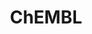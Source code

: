 ---
layout: default
bigquery: https://console.cloud.google.com/bigquery?p=patents-public-data&d=ebi_chembl&page=dataset
citation: '"The ChEMBL database in 2017." Anna Gaulton, Anne Hersey, Michał Nowotka,
  A Patrícia Bento, Jon Chambers, David Mendez, Prudence Mutowo, Francis Atkinson,
  Louisa J Bellis, Elena Cibrián-Uhalte, Mark Davies, Nathan Dedman, Anneli Karlsson,
  María Paula Magariños, John P Overington, George Papadatos, Ines Smit, Andrew R
  Leach Nucleic acids Research (2017) 45 (Database Issue), D945-D954'
contributors: European Bioinformatics Institute
cost: None
description: ChEMBL Data is a manually curated database of small molecules used in
  drug discovery, including information about existing patented drugs.
documentation: 'schema: https://www.ebi.ac.uk/chembl/db_schema


  '
last_edit: 04/06/2022, 22:43:44
location: https://console.cloud.google.com/marketplace/product/google_patents_public_datasets/chembl
maintained_by: EMBL-EBI, an outstation of European Molecular Biology Laboratory
related_publications: '

  ChEMBL: towards direct deposition of bioassay data.


  Mendez D, Gaulton A, Bento AP, Chambers J, De Veij M, Félix E, Magariños MP, Mosquera
  JF, Mutowo P, Nowotka M, Gordillo-Marañón M, Hunter F, Junco L, Mugumbate G, Rodriguez-Lopez
  M, Atkinson F, Bosc N, Radoux CJ, Segura-Cabrera A, Hersey A, Leach AR.


  — Nucleic Acids Res. 2019; 47(D1):D930-D940. doi: 10.1093/nar/gky1075

  '
schema_fields:
- metref_id
- go_id
- label
- num_ro5_violations
- usan_stem_definition
- type
- withdrawn_flag
- usan_year
- ddd_units
- src_id
- cx_most_bpka
- pref_name
- cell_source_organism
- protein_class_synonym
- applicant_full_name
- predbind_id
- version
- targrel_id
- protein_class_id
- published_value
- dosage_form
- mw_monoisotopic
- research_stem
- record_id
- mec_id
- bao_endpoint
- drug_product_flag
- molecular_mechanism
- targcomp_id
- ass_cls_map_id
- warning_description
- ingredient
- aspect
- l5
- ro3_pass
- std_act_id
- ddd_value
- alert_name
- l3
- db_version
- comp_go_id
- protein_class_desc
- chembl_id
- syn_type
- parenteral
- doi
- parameter_type
- polymer_flag
- mc_target_type
- alert_id
- confidence
- target_type
- mesh_id
- drugind_id
- company
- le
- standard_upper_value
- stat
- level1
- abstract
- cx_most_apka
- start_position
- ridx
- text_value
- previous_company
- alert_set_id
- ref_type
- curated_by
- aromatic_rings
- title
- product_id
- relationship_desc
- warning_year
- parent_type
- oral
- authors
- hrac_code
- curation_comment
- published_units
- molecule_type
- actsm_id
- cx_logd
- hbd_lipinski
- compound_name
- normal_range_min
- active_ingredient
- last_active
- full_mwt
- standard_text_value
- smid
- met_comment
- usan_substem
- cx_logp
- chebi_par_id
- aidx
- domain_description
- compd_id
- molsyn_id
- domain_name
- l8
- assay_category
- active_molregno
- tbl
- structure_type
- num_alerts
- orig_description
- direct_interaction
- activity_count
- assay_id
- synonyms
- mechanism_comment
- patent_id
- job_id
- efo_term
- related_tid
- prodrug
- tax_id
- pubmed_id
- compsyn_id
- met_conversion
- ref_id
- bao_format
- res_stem_id
- protclasssyn_id
- country
- black_box_warning
- innovator_company
- formulation_id
- parameter_value
- natural_product
- component_synonym
- organism
- cell_source_tissue
- usan_stem_id
- compound_key
- sequence_md5sum
- level3_description
- nda_type
- relation
- definition
- warnref_id
- assay_test_type
- uberon_id
- substrate_record_id
- rgid
- toid
- assay_strain
- strength
- src_short_name
- mc_target_name
- hrac_class_id
- helm_notation
- bao_id
- enzyme_name
- ddd_comment
- set_name
- cl_lincs_id
- site_id
- volume
- class_type
- atc_code
- doc_type
- comments
- log_id
- level4_description
- approval_date
- cell_name
- indication_class
- cell_ontology_id
- mecref_id
- result_flag
- dosed_ingredient
- hba
- molfile
- smarts
- src_compound_id
- annotation
- who_extra
- assay_subcellular_fraction
- mw_freebase
- l6
- bei
- who_name
- inorganic_flag
- frac_code
- l4
- sequence
- chirality
- source_domain_id
- enzyme_tid
- withdrawn_class
- qudt_units
- db_source
- parent_molregno
- hba_lipinski
- upper_value
- source
- entity_type
- warning_class
- stem_class
- name
- selectivity_comment
- end_position
- drug_substance_flag
- major_class
- delist_flag
- status
- potential_duplicate
- comp_class_id
- clo_id
- priority
- acd_most_apka
- activity_comment
- confidence_score
- standard_flag
- mol_frac_id
- journal
- pchembl_value
- as_id
- src_assay_id
- mol_atc_id
- binding_site_comment
- co_stem_id
- cell_source_tax_id
- standard_units
- assay_param_id
- metabolite_record_id
- level4
- assay_tax_id
- species_group_flag
- component_type
- ad_type
- lle
- standard_inchi
- activity_id
- target_mapping
- mol_irac_id
- variant_id
- isoform
- updated_on
- level1_description
- max_phase_for_ind
- year
- mc_organism
- submission_date
- doc_id
- l1
- domain_type
- tissue_id
- standard_type
- mechanism_of_action
- met_id
- heavy_atoms
- cell_description
- normal_range_max
- ddd_admr
- acd_logd
- rtb
- prediction_method
- mc_tax_id
- ref_url
- standard_relation
- ddd_id
- full_molformula
- irac_class_id
- class_level
- creation_date
- molregno
- oc_id
- stem
- warning_country
- site_residues
- molecular_species
- caloha_id
- domain_id
- tid
- sitecomp_id
- src_description
- parent_id
- patent_use_code
- indref_id
- trade_name
- tid_fixed
- action_type
- cpd_str_alert_id
- availability_type
- data_validity_comment
- description
- efo_id
- disease_efficacy
- level5
- acd_most_bpka
- homologue
- standard_value
- level2
- assay_desc
- max_phase
- entity_id
- mesh_heading
- warning_type
- hbd
- idx
- pathway_id
- qed_weighted
- published_relation
- publication_number
- first_approval
- mc_target_accession
- l2
- updated_by
- issue
- canonical_smiles
- assay_tissue
- standard_inchi_key
- num_lipinski_ro5_violations
- uo_units
- acd_logp
- topical
- usan_stem
- cellosaurus_id
- cell_id
- value
- units
- sei
- irac_code
- alogp
- relationship_type
- psa
- first_page
- withdrawn_reason
- ap_id
- site_name
- subgroup
- accession
- assay_type
- route
- therapeutic_flag
- warning_id
- downgraded
- path
- cidx
- level2_description
- assay_source
- target_desc
- published_type
- level3
- l7
- drug_record_id
- mol_hrac_id
- first_in_class
- relationship
- assay_organism
- withdrawn_country
- prod_pat_id
- bto_id
- assay_class_id
- short_name
- withdrawn_year
- last_page
- patent_no
- assay_cell_type
- biocomp_id
- pathway_key
- component_id
- patent_expire_date
- mutation
- frac_class_id
- parent_go_id
shortname: chembl
tags:
- biotechnology
- health
- chemical
- bioinformatics
- medical
terms_of_use: CC BY-SA 3.0
title: ChEMBL
uuid: e232a192-965c-4ec9-904c-155b6dfe56c5
---